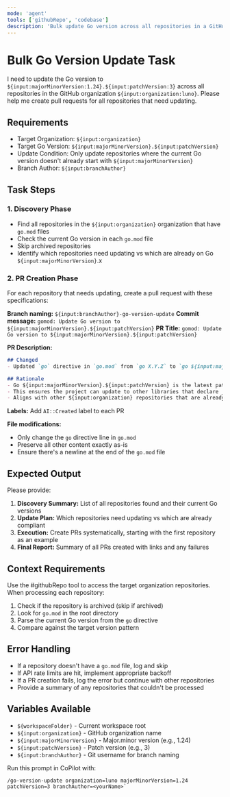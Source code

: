 ```yaml
---
mode: 'agent'
tools: ['githubRepo', 'codebase']
description: 'Bulk update Go version across all repositories in a GitHub organization'
---
```


# Bulk Go Version Update Task

I need to update the Go version to `${input:majorMinorVersion:1.24}.${input:patchVersion:3}` across all repositories in the GitHub organization `${input:organization:luno}`. Please help me create pull requests for all repositories that need updating.

## Requirements

- Target Organization: `${input:organization}`
- Target Go Version: `${input:majorMinorVersion}.${input:patchVersion}`
- Update Condition: Only update repositories where the current Go version doesn't already start with `${input:majorMinorVersion}`
- Branch Author: `${input:branchAuthor}`

## Task Steps

### 1. Discovery Phase
- Find all repositories in the `${input:organization}` organization that have `go.mod` files
- Check the current Go version in each `go.mod` file
- Skip archived repositories
- Identify which repositories need updating vs which are already on Go `${input:majorMinorVersion}`.x

### 2. PR Creation Phase
For each repository that needs updating, create a pull request with these specifications:

**Branch naming:** `${input:branchAuthor}-go-version-update`
**Commit message:** `gomod: Update Go version to ${input:majorMinorVersion}.${input:patchVersion}`
**PR Title:** `gomod: Update Go version to ${input:majorMinorVersion}.${input:patchVersion}`

**PR Description:**
```markdown
## Changed
- Updated `go` directive in `go.mod` from `go X.Y.Z` to `go ${input:majorMinorVersion}.${input:patchVersion}`

## Rationale
- Go ${input:majorMinorVersion}.${input:patchVersion} is the latest patch release of Go ${input:majorMinorVersion}
- This ensures the project can update to other libraries that declare _their_ minimum version as ${input:majorMinorVersion}
- Aligns with other ${input:organization} repositories that are already using Go ${input:majorMinorVersion}.x
```

**Labels:** Add `AI::Created` label to each PR

**File modifications:**
- Only change the `go` directive line in `go.mod`
- Preserve all other content exactly as-is
- Ensure there's a newline at the end of the `go.mod` file

## Expected Output

Please provide:
1. **Discovery Summary:** List of all repositories found and their current Go versions
2. **Update Plan:** Which repositories need updating vs which are already compliant
3. **Execution:** Create PRs systematically, starting with the first repository as an example
4. **Final Report:** Summary of all PRs created with links and any failures

## Context Requirements

Use the #githubRepo tool to access the target organization repositories. When processing each repository:

1. Check if the repository is archived (skip if archived)
2. Look for `go.mod` in the root directory
3. Parse the current Go version from the `go` directive
4. Compare against the target version pattern

## Error Handling

- If a repository doesn't have a `go.mod` file, log and skip
- If API rate limits are hit, implement appropriate backoff
- If a PR creation fails, log the error but continue with other repositories
- Provide a summary of any repositories that couldn't be processed

## Variables Available
- `${workspaceFolder}` - Current workspace root
- `${input:organization}` - GitHub organization name
- `${input:majorMinorVersion}` - Major.minor version (e.g., 1.24)
- `${input:patchVersion}` - Patch version (e.g., 3)
- `${input:branchAuthor}` - Git username for branch naming

Run this prompt in CoPilot with:
```shell
/go-version-update organization=luno majorMinorVersion=1.24 patchVersion=3 branchAuthor=<yourName>`
```